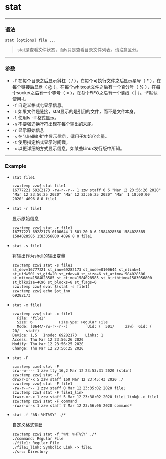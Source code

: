 stat
====

***

### 语法

```
stat [options] file ...
```

> stat是查看文件状态，而ls只是查看目录文件列表。请注意区分。

***

### 参数

* `-F` 在每个目录之后显示斜杠（ / ），在每个可执行文件之后显示星号（ \* ），在每个链接后显示（ @ ），在每个whiteout文件之后有一个百分号（ % ），在每个socket之后有一个等号（ = ），在每个FIFO之后有一个竖线（ | ）。-F默认使用-l。
* `-f` 自定义格式化显示信息。
* `-L` 如果文件是链接，stat显示的是引用的文件，而不是文件本身。
* `-l` 使用ls -lT格式显示。
* `-n` 不要强迫换行符出现在每个输出的末尾。
* `-r` 显示原始信息
* `-s` 在“shell输出”中显示信息，适用于初始化变量。
* `-t` 使用指定格式显示时间戳。
* `-x` 以更详细的方式显示信息，如某些Linux发行版中所知。

***

### Example

* `stat file1`

    ```
    zzw:temp zzw$ stat file1
    16777221 69282173 -rw-r--r-- 1 zzw staff 0 6 "Mar 12 23:56:26 2020" "Mar 12 23:56:25 2020" "Mar 12 23:56:25 2020" "Mar  1 18:00:00 2020" 4096 8 0 file1
    ```

* `stat -r file1`

    显示原始信息

    ```
    zzw:temp zzw$ stat -r file1
    16777221 69282173 0100644 1 501 20 0 6 1584028586 1584028585 1584028585 1583056800 4096 8 0 file1
    ```

* `stat -s file1`

    将输出作为shell的输出变量

    ```
    zzw:temp zzw$ stat -s file1
    st_dev=16777221 st_ino=69282173 st_mode=0100644 st_nlink=1 st_uid=501 st_gid=20 st_rdev=0 st_size=6 st_atime=1584028586 st_mtime=1584028585 st_ctime=1584028585 st_birthtime=1583056800 st_blksize=4096 st_blocks=8 st_flags=0
    zzw:temp zzw$ eval $(stat -s file1)
    zzw:temp zzw$ echo $st_ino
    69282173
    ```

* `stat -x file1`

    ```
    zzw:temp zzw$ stat -x file1
      File: "file1"
      Size: 6            FileType: Regular File
      Mode: (0644/-rw-r--r--)         Uid: (  501/     zzw)  Gid: (   20/   staff)
    Device: 1,5   Inode: 69282173    Links: 1
    Access: Thu Mar 12 23:56:26 2020
    Modify: Thu Mar 12 23:56:25 2020
    Change: Thu Mar 12 23:56:25 2020
    ```

* `stat -F`

    ```
    zzw:temp zzw$ stat -F
    crw--w---- 1 zzw tty 16,2 Mar 12 23:53:31 2020 (stdin)
    zzw:temp zzw$ stat -F .
    drwxr-xr-x 5 zzw staff 160 Mar 12 23:45:43 2020 ./
    zzw:temp zzw$ stat -F file1
    -rw-r--r-- 1 zzw staff 0 Mar 12 23:35:02 2020 file1
    zzw:temp zzw$ stat -F file1_link
    lrwxr-xr-x 1 zzw staff 5 Mar 12 23:38:02 2020 file1_link@ -> file1
    zzw:temp zzw$ stat -F command
    -rwxr-xr-x 1 zzw staff 7 Mar 12 23:56:06 2020 command*
    ```

* `stat -f "%N: %HT%SY" ./*`

    自定义格式输出

    ```
    zzw:temp zzw$ stat -f "%N: %HT%SY" ./*
    ./command: Regular File
    ./file1: Regular File
    ./file1_link: Symbolic Link -> file1
    ./src: Directory
    ```
